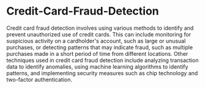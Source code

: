 # Credit-Card-Fraud-Detection
Credit card fraud detection involves using various methods to identify and prevent unauthorized use of credit cards. This can include monitoring for suspicious activity on a cardholder's account, such as large or unusual purchases, or detecting patterns that may indicate fraud, such as multiple purchases made in a short period of time from different locations. Other techniques used in credit card fraud detection include analyzing transaction data to identify anomalies, using machine learning algorithms to identify patterns, and implementing security measures such as chip technology and two-factor authentication.
